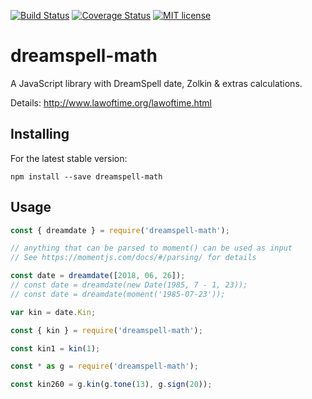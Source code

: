 [![Build Status](https://travis-ci.org/oshimish/dreamspell-math.svg?branch=master)](https://travis-ci.org/oshimish/dreamspell-math)
[![Coverage Status](https://coveralls.io/repos/github/oshimish/dreamspell-math/badge.svg?branch=master)](https://coveralls.io/github/oshimish/dreamspell-math?branch=master)
[![MIT license](http://img.shields.io/badge/license-MIT-brightgreen.svg)](http://opensource.org/licenses/MIT)

# dreamspell-math

A JavaScript library with DreamSpell date, Zolkin & extras calculations. 

Details: http://www.lawoftime.org/lawoftime.html

## Installing
For the latest stable version:

```
npm install --save dreamspell-math
```

## Usage

```js
const { dreamdate } = require('dreamspell-math');

// anything that can be parsed to moment() can be used as input
// See https://momentjs.com/docs/#/parsing/ for details

const date = dreamdate([2018, 06, 26]);
// const date = dreamdate(new Date(1985, 7 - 1, 23));
// const date = dreamdate(moment('1985-07-23'));

var kin = date.Kin;
```

```js
const { kin } = require('dreamspell-math');

const kin1 = kin(1);
```

```js
const * as g = require('dreamspell-math');

const kin260 = g.kin(g.tone(13), g.sign(20));
```
